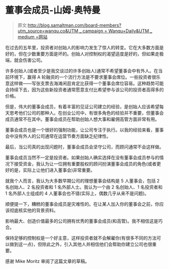 # 董事会成员-山姆·奥特曼

> 原文:[http://blog.samaltman.com/board-members?utm_source=wanqu.co&UTM _ campaign = Wanqu+Daily&UTM _ medium =网站](http://blog.samaltman.com/board-members?utm_source=wanqu.co&utm_campaign=Wanqu+Daily&utm_medium=website)

在过去的五年里，投资者对创始人的影响力发生了惊人的转变。它在大多数方面是好的，但在少数重要方面是坏的。创始人对控制权的渴望适度是好的，但如果走极端，就会伤害公司。

许多创始人(或者至少是我交谈过的许多创始人)通常不希望董事会中有外人。在当前环境下，赢得 A 轮融资的一个流行方法是不要求董事会席位。一些投资者很乐意这样做——写张支票去海滩闲逛肯定比获得一个董事会席位容易。这种趋势可能会持续下去，因为这些新投资者通常愿意支付比希望参与该公司的投资者高得多的价格。

但是，伟大的董事会成员，有着丰富的见证公司建立的经验，是创始人应该希望每天思考他们公司的那种人。在创业公司中，有很多角色的经验并不重要，但董事会成员通常不在其中。董事会成员在帮助创始人想大事和雇佣高管方面非常有用。

董事会成员也是一个很好的强制功能，让公司专注于执行。以我的经验来看，董事会中没有外人的公司通常在运营节奏方面缺乏纪律性。

最后，当公司真的出现问题时，董事会成员会坚守公司，而顾问通常不会这样做。

董事会成员当然不一定是投资者。如果创始人确实选择在没有董事会成员参与的情况下接受资金，我认为让一位拥有重要股权的顾问扮演董事会成员的角色(或者更好的是，实际上让他们进入董事会)非常重要。

就我个人而言，我认为大多数早期公司的理想董事会结构是 5 人董事会，包括 2 名创始人、2 名投资者和 1 名外部人士。我认为一个由 2 名创始人、1 名投资者和 1 名外部人士组成的 4 人董事会也不错(实际上，偶数几乎从来不是问题)。

顺便提一下，糟糕的董事会成员是灾难性的。在让某人加入你的董事会之前，你应该彻底核实他的背景资料。

影响最大、创造价值最多的公司拥有优秀的董事会成员(和高管)。我不相信这是巧合。

保持足够的控制权是一个好主意，这样投资者就不会解雇你(有很多不同的方法可以做到这一点)，但除此之外，引入其他人并相信他们会帮助你建立公司也很重要。

感谢 Mike Moritz 审阅了这篇文章的草稿。